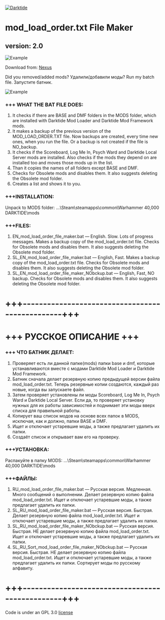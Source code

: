 [![Darktide](https://global-uploads.webflow.com/6346a2e14dce674426be40ac/637f9b5a8de2a3c4122f0291_6346ea11b9acfa58c8f5a014_Darktide_Logo_2022-2.png)](https://www.playdarktide.com)

# mod_load_order.txt File Maker

## version: 2.0

![Example](https://staticdelivery.nexusmods.com/mods/4943/images/headers/139_1681938046.jpg)

Download from: [Nexus](https://www.nexusmods.com/warhammer40kdarktide/mods/139)

Did you removed/added mods?					﻿﻿﻿﻿﻿﻿Удалили/добавили моды?
Run my batch file.							Запустите батник.

![Example](https://steamuserimages-a.akamaihd.net/ugc/2028353600788151662/BDF513AC19E0903BB034F020CE64699887BBDEEF/)

### +++ WHAT THE BAT FILE DOES:
1. It checks if there are BASE and DMF folders in the MODS folder, which are installed with Darktide Mod Loader and Darktide Mod Framework mods.
2. It makes a backup of the previous version of the MOD_LOAD_ORDER.TXT file. Now backups are created, every time new ones, when you run the file. Or a backup is not created if the file is NO_backup.
3. It checks if the Scoreboard, Log Me In, Psych Ward and Darktide Local Server mods are installed. Also checks if the mods they depend on are installed too and moves those mods up in the list.
4. Than it copies the names of all folders except BASE and DMF.
5. Сhecks for Obsolete mods and disables them. It also suggests deleting the Obsolete mod folder.
6. Creates a list and shows it to you.

### +++INSTALLATION:
Unpack to MODS folder:
...\Steam\steamapps\common\Warhammer 40,000 DARKTIDE\mods

### +++FILES:
1. EN_mod_load_order_file_maker.bat — English. Slow. Lots of progress messages.
Makes a backup copy of the mod_load_order.txt file. Checks for Obsolete mods and disables them. It also suggests deleting the Obsolete mod folder.
2. SL_EN_mod_load_order_file_maker.bat — English, Fast. Makes a backup copy of the mod_load_order.txt file. Checks for Obsolete mods and disables them. It also suggests deleting the Obsolete mod folder.
3. SL_EN_mod_load_order_file_maker_NObckup.bat — English, Fast, NO backup. Checks for Obsolete mods and disables them. It also suggests deleting the Obsolete mod folder.
# +++------------------------------------------------+++

# +++ РУССКОЕ ОПИСАНИЕ +++

### +++ ЧТО БАТНИК ДЕЛАЕТ:
1. Проверяет есть ли данной папке(mods) папки base и dmf, которые устанавливаются вместе с модами Darktide Mod Loader и Darktide Mod Framework.
2. Батник сначала делает резервную копию предыдущей версии файла mod_load_order.txt. Теперь резервные копии создаются, каждый раз новые, когда вы запускаете файл.
3. Затем проверяет установлены ли моды Scoreboard, Log Me In, Psych Ward и Darktide Local Server. Если да, то проверяет установку нужных для их работы зависимостей и поднимает эти моды вверх списка для правильной работы.
4. Копирует ваш список модов на основе всех папок в MODS, исключая, как и должно, папки BASE и DMF.
5. Ищет и отключает устаревшие моды, а также предлагает удалить их папки.
6. Создаёт список и открывает вам его на проверку.

### +++УСТАНОВКА:
Распакуйте в папку MODS:
...\Steam\steamapps\common\Warhammer 40,000 DARKTIDE\mods

### +++ФАЙЛЫ:
1. RU_mod_load_order_file_maker.bat — Русская версия. Медленная. Много сообщений о выполнении. Делает резервную копию файла mod_load_order.txt. Ищет и отключает устаревшие моды, а также предлагает удалить их папки.
2. SL_RU_mod_load_order_file_maker.bat — Русская версия. Быстрая. Делает резервную копию файла mod_load_order.txt. Ищет и отключает устаревшие моды, а также предлагает удалить их папки.
3. SL_RU_mod_load_order_file_maker_NObckup.bat — Русская версия. Быстрая. НЕ делает резервную копию файла mod_load_order.txt. Ищет и отключает устаревшие моды, а также предлагает удалить их папки.
4. SL_RU_Sort_mod_load_order_file_maker_NObckup.bat — Русская версия. Быстрая. НЕ делает резервную копию файла mod_load_order.txt. Ищет и отключает устаревшие моды, а также предлагает удалить их папки. Сортирует моды по русскому алфавиту.
# +++------------------------------------------------+++

Code is under an GPL 3.0 [license](LICENSE)
